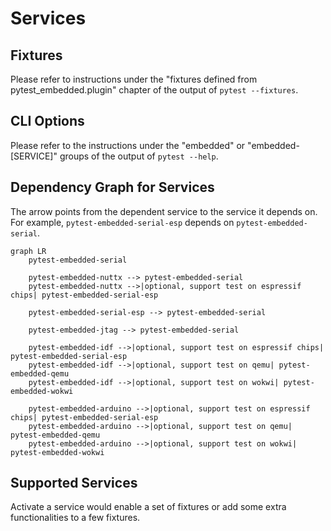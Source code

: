 # Services

## Fixtures

Please refer to instructions under the "fixtures defined from pytest_embedded.plugin" chapter of the output of `pytest --fixtures`.

## CLI Options

Please refer to the instructions under the "embedded" or "embedded-[SERVICE]" groups of the output of `pytest --help`.

## Dependency Graph for Services

The arrow points from the dependent service to the service it depends on. For example, `pytest-embedded-serial-esp` depends on `pytest-embedded-serial`.

```{mermaid}
graph LR
    pytest-embedded-serial

    pytest-embedded-nuttx --> pytest-embedded-serial
    pytest-embedded-nuttx -->|optional, support test on espressif chips| pytest-embedded-serial-esp

    pytest-embedded-serial-esp --> pytest-embedded-serial

    pytest-embedded-jtag --> pytest-embedded-serial

    pytest-embedded-idf -->|optional, support test on espressif chips| pytest-embedded-serial-esp
    pytest-embedded-idf -->|optional, support test on qemu| pytest-embedded-qemu
    pytest-embedded-idf -->|optional, support test on wokwi| pytest-embedded-wokwi

    pytest-embedded-arduino -->|optional, support test on espressif chips| pytest-embedded-serial-esp
    pytest-embedded-arduino -->|optional, support test on qemu| pytest-embedded-qemu
    pytest-embedded-arduino -->|optional, support test on wokwi| pytest-embedded-wokwi
```

## Supported Services

Activate a service would enable a set of fixtures or add some extra functionalities to a few fixtures.

```{include} ../../pytest-embedded-serial/README.md
```

```{include} ../../pytest-embedded-serial-esp/README.md
```

```{include} ../../pytest-embedded-idf/README.md
```

```{include} ../../pytest-embedded-jtag/README.md
```

```{include} ../../pytest-embedded-qemu/README.md
```

```{include} ../../pytest-embedded-arduino/README.md
```

```{include} ../../pytest-embedded-wokwi/README.md
```

```{include} ../../pytest-embedded-nuttx/README.md
```
